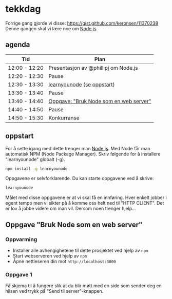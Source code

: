# tekkdag

Forrige gang gjorde vi disse: https://gist.github.com/keronsen/11370238  
Denne gangen skal vi lære noe om [Node.js](http://nodejs.org/) 

## agenda

Tid | Plan 
--- | ---
12:00 - 12:20 | Presentasjon av @phillipj om Node.js
12:20 - 12:30 | Pause
12:30 - 13:30 | [learnyounode](https://github.com/rvagg/learnyounode) (<a href="#oppstart">se oppstart</a>)
13:30 - 13:40 | Pause
13:40 - 14:40 | <a href="#Oppgave">Oppgave: "Bruk Node som en web server"</a>
14:40 - 14:50 | Pause
14:50 - 15:30 | Konkurranse

<a name="oppstart"></a>
## oppstart
For å sette igang med dette trenger man [Node.js](http://nodejs.org/).
Med Node får man automatisk NPM (Node Package Manager).
Skriv følgende for å installere "learnyounode" globalt (-g).

```sh
npm install -g learnyounode
```

Oppgavene er selvforklarende. 
Du kan starte oppgavene ved å skrive:

```sh
learnyounode
```

Målet med disse oppgavene er at vi skal få en innføring.
Hver enkelt jobber i egent tempo men vi sikter på å komme oss helt ned til "HTTP CLIENT".
Det er lov å jobbe videre om man vil. Dersom noen trenger hjelp...

<a name="oppgave"></a>
## Oppgave "Bruk Node som en web server"

### Oppvarming

- Installer alle avhengighetene til dette prosjektet ved hjelp av `npm`
- Start webserveren ved hjelp av `npm`
- Åpne nettleseren din mot `http://localhost:3000`

### Oppgave 1

Få skjema til å fungere slik at du blir møtt med en side som sender deg en hilsen ved trykk på "Send til server"-knappen.
